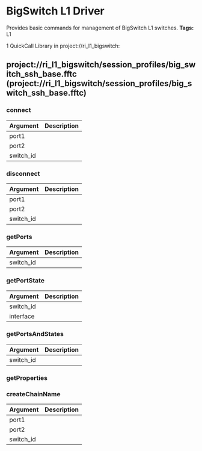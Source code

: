 # BigSwitch L1 Driver
Provides basic commands for management of BigSwitch L1 switches. 
<b>Tags:</b> L1

1 QuickCall Library in project://ri_l1_bigswitch:
## project://ri_l1_bigswitch/session_profiles/big_switch_ssh_base.fftc (project://ri_l1_bigswitch/session_profiles/big_switch_ssh_base.fftc)

### connect

Argument | Description
------------ | -------------
port1 | 
port2 | 
switch_id | 
### disconnect

Argument | Description
------------ | -------------
port1 | 
port2 | 
switch_id | 
### getPorts

Argument | Description
------------ | -------------
switch_id | 
### getPortState

Argument | Description
------------ | -------------
switch_id | 
interface | 
### getPortsAndStates

Argument | Description
------------ | -------------
switch_id | 
### getProperties
### createChainName

Argument | Description
------------ | -------------
port1 | 
port2 | 
switch_id | 

